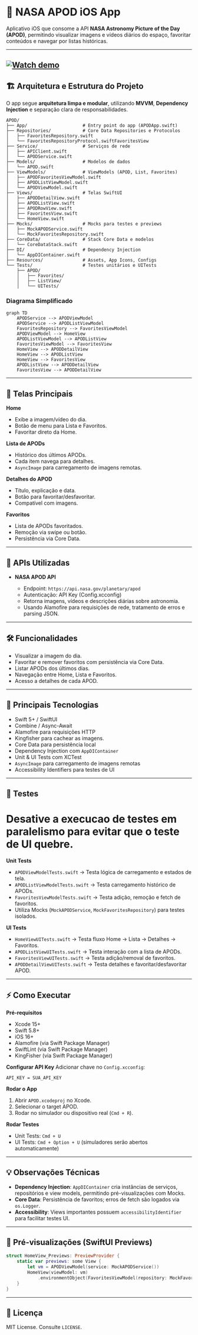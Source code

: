 # 🚀 NASA APOD iOS App

Aplicativo iOS que consome a API **NASA Astronomy Picture of the Day (APOD)**, permitindo visualizar imagens e vídeos diários do espaço, favoritar conteúdos e navegar por listas históricas.

---
[![Watch demo](https://img.youtube.com/vi/s5DBwQAJ-S4/maxresdefault.jpg)](https://www.youtube.com/shorts/s5DBwQAJ-S4)
---

## 🏗 Arquitetura e Estrutura do Projeto

O app segue **arquitetura limpa e modular**, utilizando **MVVM**, **Dependency Injection** e separação clara de responsabilidades.

```text
APOD/
├── App/                     # Entry point do app (APODApp.swift)
├── Repositories/            # Core Data Repositories e Protocolos
│   ├── FavoritesRepository.swift
│   └── FavoritesRepositoryProtocol.swiftFavoritesView
├── Service/                 # Serviços de rede
│   ├── APIClient.swift
│   └── APODService.swift
├── Models/                  # Modelos de dados
│   └── APOD.swift
├── ViewModels/              # ViewModels (APOD, List, Favorites)
│   ├── APODFavoritesViewModel.swift
│   ├── APODListViewModel.swift
│   └── APODViewModel.swift
├── Views/                   # Telas SwiftUI
│   ├── APODDetailView.swift
│   ├── APODListView.swift
│   ├── APODRowView.swift
│   ├── FavoritesView.swift
│   └── HomeView.swift
├── Mocks/                   # Mocks para testes e previews
│   ├── MockAPODService.swift
│   └── MockFavoritesRepository.swift
├── CoreData/                # Stack Core Data e modelos
│   └── CoreDataStack.swift
├── DI/                      # Dependency Injection
│   └── AppDIContainer.swift
├── Resources/               # Assets, App Icons, Configs
└── Tests/                   # Testes unitários e UITests
    ├── APOD/
    │   ├── Favorites/
    │   ├── ListView/
    │   └── UITests/
```

### Diagrama Simplificado

```mermaid
graph TD
    APODService --> APODViewModel
    APODService --> APODListViewModel
    FavoritesRepository --> FavoritesViewModel
    APODViewModel --> HomeView
    APODListViewModel --> APODListView
    FavoritesViewModel --> FavoritesView
    HomeView --> APODDetailView
    HomeView --> APODListView
    HomeView --> FavoritesView
    APODListView --> APODDetailView
    FavoritesView --> APODDetailView
```

---

## 📱 Telas Principais

**Home**

* Exibe a imagem/vídeo do dia.
* Botão de menu para Lista e Favoritos.
* Favoritar direto da Home.

**Lista de APODs**

* Histórico dos últimos APODs.
* Cada item navega para detalhes.
* `AsyncImage` para carregamento de imagens remotas.

**Detalhes do APOD**

* Título, explicação e data.
* Botão para favoritar/desfavoritar.
* Compatível com imagens.

**Favoritos**

* Lista de APODs favoritados.
* Remoção via swipe ou botão.
* Persistência via Core Data.

---

## 🔧 APIs Utilizadas

* **NASA APOD API**

  * Endpoint: `https://api.nasa.gov/planetary/apod`
  * Autenticação: API Key (Config.xcconfig)
  * Retorna imagens, vídeos e descrições diárias sobre astronomia.
  * Usando Alamofire para requisições de rede, tratamento de erros e parsing JSON.

---

## 🛠 Funcionalidades

* Visualizar a imagem do dia.
* Favoritar e remover favoritos com persistência via Core Data.
* Listar APODs dos últimos dias.
* Navegação entre Home, Lista e Favoritos.
* Acesso a detalhes de cada APOD.

---

## 🧩 Principais Tecnologias

* Swift 5+ / SwiftUI
* Combine / Async-Await
* Alamofire para requisições HTTP
* Kingfisher para cachear as imagens.
* Core Data para persistência local
* Dependency Injection com `AppDIContainer`
* Unit & UI Tests com XCTest
* `AsyncImage` para carregamento de imagens remotas
* Accessibility Identifiers para testes de UI

---

## 🧪 Testes


# Desative a execucao de testes em paralelismo para evitar que o teste de UI quebre.

**Unit Tests**

* `APODViewModelTests.swift` → Testa lógica de carregamento e estados de tela.
* `APODListViewModelTests.swift` → Testa carregamento histórico de APODs.
* `FavoritesViewModelTests.swift` → Testa adição, remoção e fetch de favoritos.
* Utiliza Mocks (`MockAPODService`, `MockFavoritesRepository`) para testes isolados.

**UI Tests**

* `HomeViewUITests.swift` → Testa fluxo Home → Lista → Detalhes → Favoritos.
* `APODListViewUITests.swift` → Testa interação com a lista de APODs.
* `FavoritesViewUITests.swift` → Testa adição/removal de favoritos.
* `APODDetailViewUITests.swift` → Testa detalhes e favoritar/desfavoritar APOD.

---

## ⚡ Como Executar

**Pré-requisitos**

* Xcode 15+
* Swift 5.8+
* iOS 16+
* Alamofire (via Swift Package Manager)
* SwiftLint (via Swift Package Manager)
* KingFisher (via Swift Package Manager)

**Configurar API Key**
Adicionar chave no `Config.xcconfig`:

```text
API_KEY = SUA_API_KEY
```

**Rodar o App**

1. Abrir `APOD.xcodeproj` no Xcode.
2. Selecionar o target APOD.
3. Rodar no simulador ou dispositivo real (`Cmd + R`).

**Rodar Testes**

* Unit Tests: `Cmd + U`
* UI Tests: `Cmd + Option + U` (simuladores serão abertos automaticamente)

---

## 💡 Observações Técnicas

* **Dependency Injection**: `AppDIContainer` cria instâncias de serviços, repositórios e view models, permitindo pré-visualizações com Mocks.
* **Core Data**: Persistência de favoritos; erros de fetch são logados via `os.Logger`.
* **Accessibility**: Views importantes possuem `accessibilityIdentifier` para facilitar testes UI.

---

## 📌 Pré-visualizações (SwiftUI Previews)

```swift
struct HomeView_Previews: PreviewProvider {
    static var previews: some View {
        let vm = APODViewModel(service: MockAPODService())
        HomeView(viewModel: vm)
            .environmentObject(FavoritesViewModel(repository: MockFavoritesRepository()))
    }
}
```

---

## 📄 Licença

MIT License. Consulte `LICENSE`.
